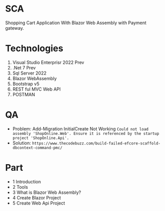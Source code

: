 # SCA
Shopping Cart Application With Blazor Web Assembly with Payment gateway.

# Technologies

1. Visual Studio Enterprisr 2022 Prev
2. .Net 7 Prev
3. Sql Server 2022
4. Blazor WebAssembly
5. Bootstrap v5
6. REST ful MVC Web API
7. POSTMAN

# QA

- Problem: Add-Migration InitialCreate Not Working `Could not load assembly 'ShopOnline.Web'. Ensure it is referenced by the startup project 'ShopOnline.Api'.`
- Solution: `https://www.thecodebuzz.com/build-failed-efcore-scaffold-dbcontext-command-pmc/`

# Part

- 1 Introduction
- 2 Tools
- 3 What is Blazor Web Assembly?
- 4 Create Blazor Project
- 5 Create Web Api Project
